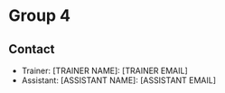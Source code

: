 # Group 4

## Contact
- Trainer: [TRAINER NAME]: [TRAINER EMAIL]
- Assistant: [ASSISTANT NAME]: [ASSISTANT EMAIL]
